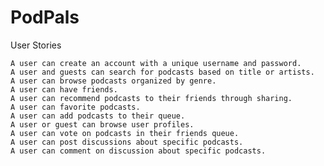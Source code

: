 # PodPals
  User Stories

    A user can create an account with a unique username and password.
    A user and guests can search for podcasts based on title or artists.
    A user can browse podcasts organized by genre.
    A user can have friends.
    A user can recommend podcasts to their friends through sharing.
    A user can favorite podcasts.
    A user can add podcasts to their queue.
    A user or guest can browse user profiles.
    A user can vote on podcasts in their friends queue.
    A user can post discussions about specific podcasts.
    A user can comment on discussion about specific podcasts.
